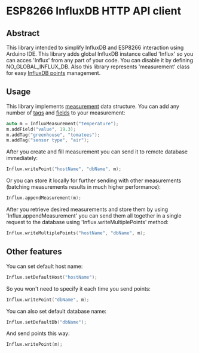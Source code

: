 # ESP8266 InfluxDB HTTP API client
## Abstract
This library intended to simplify InfluxDB and ESP8266 interaction using Arduino IDE. This library adds global InfluxDB instance called 'Influx' so you can acces 'Influx' from any part of your code. You can disable it by defining NO_GLOBAL_INFLUX_DB. Also this library represents 'measurement' class for easy [InfluxDB points](https://docs.influxdata.com/influxdb/v1.5/concepts/glossary/#point) management.
## Usage
This library implements [measurement](https://docs.influxdata.com/influxdb/v1.5/concepts/glossary/#measurement) data structure. You can add any number of [tags](https://docs.influxdata.com/influxdb/v1.5/concepts/glossary/#tag) and [fields](https://docs.influxdata.com/influxdb/v1.5/concepts/glossary/#field) to your measurement:
```C++
auto m = InfluxMeasurement("temperature");
m.addField("value", 19.3);
m.addTag("greenhouse", "tomatoes");
m.addTag("sensor type", "air");
```
After you create and fill measurement you can send it to remote database immediately:
```C++
Influx.writePoint("hostName", "dbName", m);
```
Or you can store it locally for further sending with other measurements (batching measurements results in much higher performance):
```C++
Influx.appendMeasurement(m);
```
After you retrieve desired measurements and store them by using 'Influx.appendMeasurement' you can send them all together in a single request to the database using 'Influx.writeMultiplePoints' method:
```C++
Influx.writeMultiplePoints("hostName", "dbName", m);
```
## Other features
You can set default host name:
```C++
Influx.setDefaultHost("hostName");
```
So you won't need to specify it each time you send points:
```C++
Influx.writePoint("dbName", m);
```
You can also set default database name:
```C++
Influx.setDefaultDb("dbName");
```
And send points this way:
```C++
Influx.writePoint(m);
```
